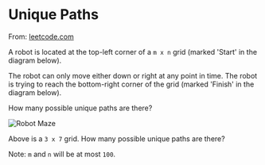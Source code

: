 # Unique Paths

From: [leetcode.com](https://leetcode.com/problems/unique-paths/description/)

A robot is located at the top-left corner of a `m x n` grid (marked 'Start' in the diagram below).

The robot can only move either down or right at any point in time. The robot is trying to reach the bottom-right corner of the grid (marked 'Finish' in the diagram below).

How many possible unique paths are there?

![Robot Maze](https://leetcode.com/static/images/problemset/robot_maze.png)

Above is a `3 x 7` grid. How many possible unique paths are there?

Note: `m` and `n` will be at most `100`.